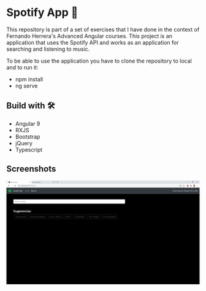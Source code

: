 # Spotify App 🚀

This repository is part of a set of exercises that I have done in the context of Fernando Herrera's Advanced Angular courses.
This project is an application that uses the Spotify API and works as an application for searching and listening to music.

To be able to use the application you have to clone the repository to local and to run it:
* npm install
* ng serve

## Build with 🛠️

* Angular 9
* RXJS
* Bootstrap
* jQuery
* Typescript


## Screenshots 
![alt text](https://github.com/alexdelahaba/spotify-app-angular/blob/master/src/assets/screenshots/1.PNG?raw=true)

